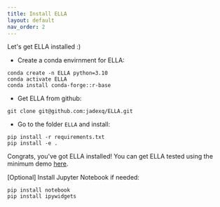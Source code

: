 ```yaml
---
title: Install ELLA
layout: default
nav_order: 2
---
```


Let's get ELLA installed :)

- Create a conda envirnment for ELLA:

```
conda create -n ELLA python=3.10
conda activate ELLA
conda install conda-forge::r-base
```

- Get ELLA from github:

```
git clone git@github.com:jadexq/ELLA.git
```

- Go to the folder `ELLA` and install:

```
pip install -r requirements.txt
pip install -e .
```

Congrats, you've got ELLA installed! You can get ELLA tested using the minimum demo [here](https://jadexq.github.io/ELLA/demo.html).

[Optional] Install Jupyter Notebook if needed:

```
pip install notebook
pip install ipywidgets
```



